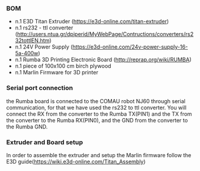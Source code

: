 ### BOM
- n.1 E3D Titan Extruder (https://e3d-online.com/titan-extruder)
- n.1 rs232 - ttl converter (http://users.ntua.gr/dpiperid/MyWebPage/Contructions/converters/rs232tottlEN.htm)
- n.1 24V Power Supply (https://e3d-online.com/24v-power-supply-16-5a-400w)
- n.1 Rumba 3D Printing Electronic Board (http://reprap.org/wiki/RUMBA)
- n.1 piece of 100x100 cm birch plywood
- n.1 Marlin Firmware for 3D printer

### Serial port connection
the Rumba board is connected to the COMAU robot NJ60 through serial communication, for that we have used the rs232 to ttl converter. You will connect the RX from the converter to the Rumba TX(PIN1) and the TX from the converter to the Rumba RX(PIN0), and the GND from the converter to the Rumba GND.

### Extruder and Board setup
In order to assemble the extruder and setup the Marlin firmware follow the E3D guide(https://wiki.e3d-online.com/Titan_Assembly)
